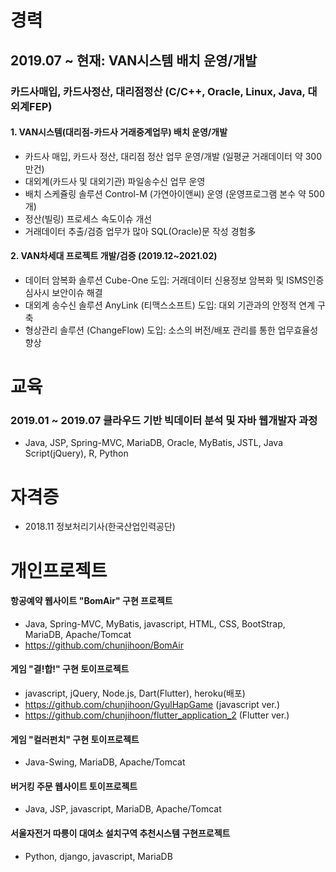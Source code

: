 # 경력
## 2019.07 ~ 현재: VAN시스템 배치 운영/개발
### 카드사매입, 카드사정산, 대리점정산 (C/C++, Oracle, Linux, Java, 대외계FEP)

#### 1. VAN시스템(대리점-카드사 거래중계업무) 배치 운영/개발
  - 카드사 매입, 카드사 정산, 대리점 정산 업무 운영/개발 (일평균 거래데이터 약 300만건)
  - 대외계(카드사 및 대외기관) 파일송수신 업무 운영
  - 배치 스케쥴링 솔루션 Control-M (가연아이앤씨) 운영 (운영프로그램 본수 약 500개)
  - 정산(빌링) 프로세스 속도이슈 개선
  - 거래데이터 추출/검증 업무가 많아 SQL(Oracle)문 작성 경험多

#### 2. VAN차세대 프로젝트 개발/검증 (2019.12~2021.02)
  - 데이터 암복화 솔루션 Cube-One 도입: 거래데이터 신용정보 암복화 및 ISMS인증심사시 보안이슈 해결
  - 대외계 송수신 솔루션 AnyLink (티맥스소프트) 도입: 대외 기관과의 안정적 연계 구축
  - 형상관리 솔루션 (ChangeFlow) 도입: 소스의 버전/배포 관리를 통한 업무효율성 향상



# 교육
### 2019.01 ~ 2019.07 클라우드 기반 빅데이터 분석 및 자바 웹개발자 과정
  - Java, JSP, Spring-MVC, MariaDB, Oracle, MyBatis, JSTL, Java Script(jQuery), R, Python



# 자격증
  - 2018.11 정보처리기사(한국산업인력공단)



# 개인프로젝트
#### 항공예약 웹사이트 "BomAir" 구현 프로젝트
  - Java, Spring-MVC, MyBatis, javascript, HTML, CSS, BootStrap, MariaDB, Apache/Tomcat
  - https://github.com/chunjihoon/BomAir
#### 게임 "결!합!" 구현 토이프로젝트
  - javascript, jQuery, Node.js, Dart(Flutter), heroku(배포)
  - https://github.com/chunjihoon/GyulHapGame (javascript ver.)
  - https://github.com/chunjihoon/flutter_application_2 (Flutter ver.)
#### 게임 "컬러펀치" 구현 토이프로젝트
  - Java-Swing, MariaDB, Apache/Tomcat
#### 버거킹 주문 웹사이트 토이프로젝트
  - Java, JSP, javascript, MariaDB, Apache/Tomcat
#### 서울자전거 따릉이 대여소 설치구역 추천시스템 구현프로젝트
  - Python, django, javascript, MariaDB
